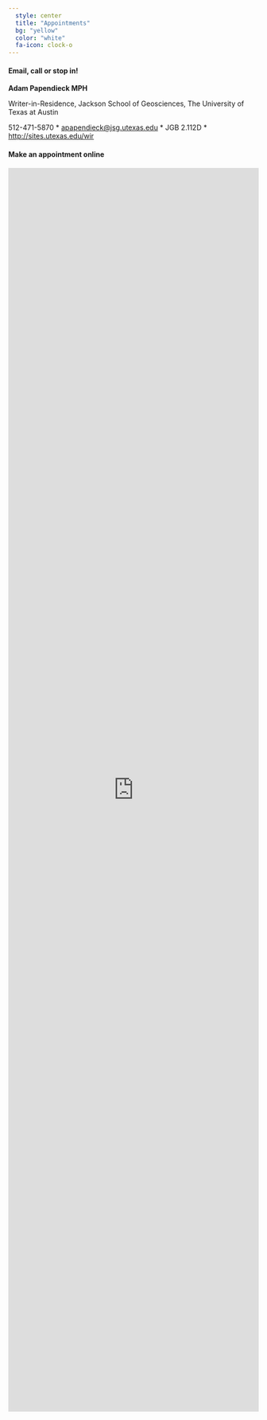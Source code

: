 ```yaml
---
  style: center
  title: "Appointments"
  bg: "yellow"
  color: "white"
  fa-icon: clock-o
---
```

#### Email, call or stop in!

__Adam Papendieck MPH__

Writer-in-Residence, Jackson School of Geosciences, The University of Texas at Austin

512-471-5870 * apapendieck@jsg.utexas.edu * JGB 2.112D * http://sites.utexas.edu/wir


#### Make an appointment online

<iframe src="https://docs.google.com/forms/d/1E60E0NAnGAwNQV10JWlZZJ_PPDt6L_vePVmW5MfA-Lk/viewform?embedded=true" width="100%" height="2500" frameborder="0" marginheight="0" marginwidth="0">Loading...</iframe>
